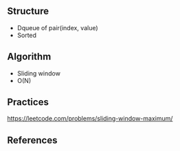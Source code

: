 Structure
---------
* Dqueue of pair(index, value)
* Sorted

Algorithm
---------
* Sliding window
* O(N)

Practices
---------
https://leetcode.com/problems/sliding-window-maximum/


References
----------
